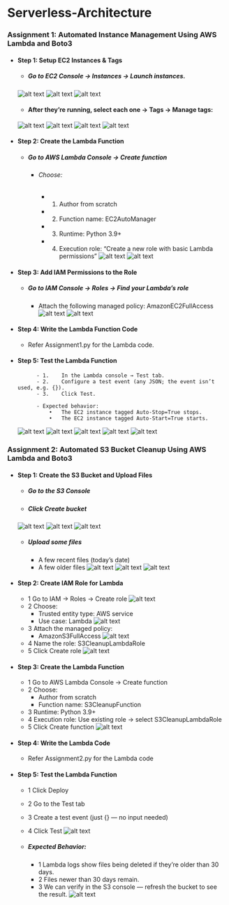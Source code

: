 # Serverless-Architecture

### Assignment 1: Automated Instance Management Using AWS Lambda and Boto3
- #### Step 1: Setup EC2 Instances & Tags
    - ##### Go to EC2 Console → Instances → Launch instances.
    ![alt text](image.png)
    ![alt text](image-1.png)
    ![alt text](image-2.png)

    - #### After they’re running, select each one → Tags → Manage tags:
    ![alt text](image-3.png)
    ![alt text](image-4.png)
    ![alt text](image-5.png)
    ![alt text](image-6.png)

- #### Step 2: Create the Lambda Function
    - ##### Go to AWS Lambda Console → Create function
        - ###### Choose:
            - 1.	Author from scratch
            - 2.	Function name: EC2AutoManager
            - 3.	Runtime: Python 3.9+
            - 4.	Execution role: “Create a new role with basic Lambda permissions”
    ![alt text](image-7.png)
    ![alt text](image-8.png)

- #### Step 3: Add IAM Permissions to the Role
    - ##### Go to IAM Console → Roles → Find your Lambda’s role
        - Attach the following managed policy: AmazonEC2FullAccess
    ![alt text](image-9.png)
    ![alt text](image-10.png)

- #### Step 4: Write the Lambda Function Code
    - Refer Assignment1.py for the Lambda code.

- #### Step 5: Test the Lambda Function
            - 1.	In the Lambda console → Test tab.
            - 2.	Configure a test event (any JSON; the event isn’t used, e.g. {}).
            - 3.	Click Test.

            - Expected behavior:
                •	The EC2 instance tagged Auto-Stop=True stops.
                •	The EC2 instance tagged Auto-Start=True starts.
    
    ![alt text](image-11.png)
    ![alt text](image-12.png)
    ![alt text](image-13.png)
    ![alt text](image-14.png)
    ![alt text](image-15.png)

### Assignment 2: Automated S3 Bucket Cleanup Using AWS Lambda and Boto3
- #### Step 1: Create the S3 Bucket and Upload Files
    - ##### Go to the S3 Console
    - ##### Click Create bucket
    ![alt text](image-16.png)
    ![alt text](image-17.png)
    ![alt text](image-18.png)
    - ##### Upload some files
        - A few recent files (today’s date)
        - A few older files
    ![alt text](image-19.png)
    ![alt text](image-20.png)
    ![alt text](image-29.png)

- #### Step 2: Create IAM Role for Lambda
    - 1 Go to IAM → Roles → Create role
    ![alt text](image-21.png)
    - 2 Choose:
        - Trusted entity type: AWS service
        - Use case: Lambda
    ![alt text](image-22.png)
    - 3 Attach the managed policy:
        - AmazonS3FullAccess
    ![alt text](image-23.png)
    - 4 Name the role: S3CleanupLambdaRole
    - 5 Click Create role
    ![alt text](image-24.png)

- #### Step 3: Create the Lambda Function
    - 1 Go to AWS Lambda Console → Create function
    - 2 Choose:
        - Author from scratch
        - Function name: S3CleanupFunction
    - 3 Runtime: Python 3.9+
    - 4 Execution role: Use existing role → select S3CleanupLambdaRole
    - 5 Click Create function
    ![alt text](image-26.png)

- #### Step 4: Write the Lambda Code
    - Refer Assignment2.py for the Lambda code

- #### Step 5: Test the Lambda Function
    - 1 Click Deploy
    - 2 Go to the Test tab
    - 3 Create a test event (just {} — no input needed)
    - 4 Click Test
    ![alt text](image-27.png)

    - ##### Expected Behavior:
        - 1 Lambda logs show files being deleted if they’re older than 30 days.
        - 2 Files newer than 30 days remain.
        - 3 We can verify in the S3 console — refresh the bucket to see the result.
        ![alt text](image-28.png)
